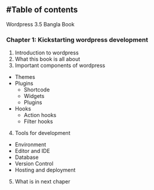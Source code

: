 #Table of contents
---

Wordpress 3.5 Bangla Book


### Chapter 1: Kickstarting wordpress development

1. Introduction to wordpress 
2. What this book is all about
3. Important components of wordpress
  - Themes 
  - Plugins
    - Shortcode
    - Widgets
    - Plugins
  - Hooks
    - Action hooks
    - Filter hooks
4. Tools for development
  - Environment
  - Editor and IDE
  - Database
  - Version Control
  - Hosting and deployment
5. What is in next chaper
